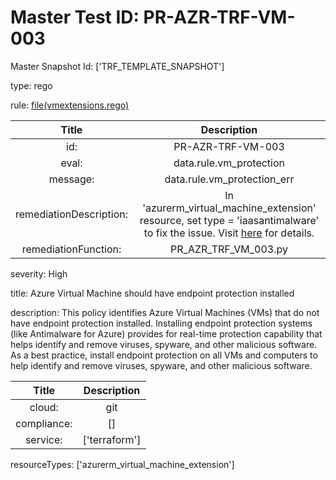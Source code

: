 



# Master Test ID: PR-AZR-TRF-VM-003


Master Snapshot Id: ['TRF_TEMPLATE_SNAPSHOT']

type: rego

rule: [file(vmextensions.rego)]  
  
  
  
  

|Title|Description|
| :---: | :---: |
|id: |PR-AZR-TRF-VM-003|
|eval: |data.rule.vm_protection|
|message: |data.rule.vm_protection_err|
|remediationDescription: |In 'azurerm_virtual_machine_extension' resource, set type = 'iaasantimalware' to fix the issue. Visit <a href='https://registry.terraform.io/providers/hashicorp/azurerm/latest/docs/resources/virtual_machine_extension#type' target='_blank'>here</a> for details.|
|remediationFunction: |PR_AZR_TRF_VM_003.py|


severity: High

title: Azure Virtual Machine should have endpoint protection installed

description: This policy identifies Azure Virtual Machines (VMs) that do not have endpoint protection installed. Installing endpoint protection systems (like Antimalware for Azure) provides for real-time protection capability that helps identify and remove viruses, spyware, and other malicious software. As a best practice, install endpoint protection on all VMs and computers to help identify and remove viruses, spyware, and other malicious software.  
  
  

|Title|Description|
| :---: | :---: |
|cloud: |git|
|compliance: |[]|
|service: |['terraform']|


resourceTypes: ['azurerm_virtual_machine_extension']


[file(vmextensions.rego)]: https://github.com/prancer-io/prancer-compliance-test/tree/master/azure/terraform/vmextensions.rego
